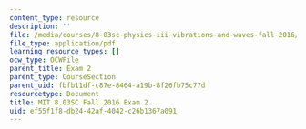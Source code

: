 ```yaml
---
content_type: resource
description: ''
file: /media/courses/8-03sc-physics-iii-vibrations-and-waves-fall-2016/ef55f1f8db2442af4042c26b1367a091_MIT8_03SCF16_Exam2.pdf
file_type: application/pdf
learning_resource_types: []
ocw_type: OCWFile
parent_title: Exam 2
parent_type: CourseSection
parent_uid: fbfb11df-c87e-8464-a19b-8f26fb75c77d
resourcetype: Document
title: MIT 8.03SC Fall 2016 Exam 2
uid: ef55f1f8-db24-42af-4042-c26b1367a091
---
```

